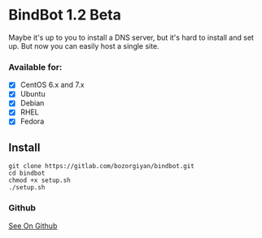 # BindBot 1.2 Beta
Maybe it's up to you to install a DNS server, but it's hard to install and set up.
But now you can easily host a single site.
### Available for:
- [x] CentOS 6.x and 7.x
- [x] Ubuntu
- [x] Debian
- [x] RHEL
- [x] Fedora

## Install
    git clone https://gitlab.com/bozorgiyan/bindbot.git
    cd bindbot
    chmod +x setup.sh
    ./setup.sh
### Github
[See On Github](https://github.com/bozorgiyan/bindbot)